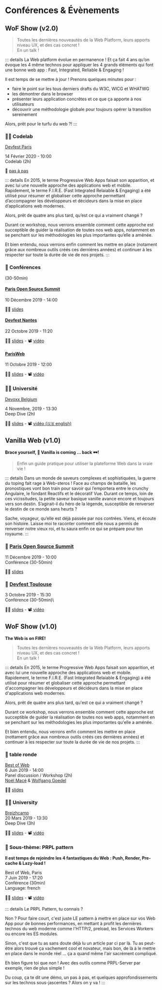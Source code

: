 # Conférences & Évènements

## WoF Show (v2.0)

> Toutes les dernières nouveautés de la Web Platform, leurs apports niveau UX, et des cas concret !\
> En un talk ! 

::: details
La Web platform évolue en permanence ! Et ça fait 4 ans qu’on évoque les 4 même technos pour appliquer les 4 grands éléments qui font une bonne web app : Fast, Integrated, Reliable & Engaging !

Il est temps de se mettre à jour ! Prenons quelques minutes pour :

- faire le point sur les tous derniers drafts du W3C, WICG et WHATWG
- les démontrer dans le browser
- présenter leurs application concrêtes et ce que ça apporte à nos utilisateurs
- découvrir une méthodologie globale pour toujours opérer la transition sereinement

Alors, prêt pour le turfu du web ?!
:::

### :man_technologist: Codelab

[Devfest Paris](https://devfest.gdgparis.com/sessions/the_web_is_still_on_f_i_r_e_workshop_/)

14 Février 2020 - 10:00\
Codelab (2h)

:open_book: [pas à pas](/codelabs/doc/modern-data-driven)

::: details
En 2015, le terme Progressive Web Apps faisait son apparition, et avec lui une nouvelle approche des applications web et mobile. Rapidement, le terme F.I.R.E. (Fast Integrated Relaiable & Engaging) a été utilisé pour résumer et globaliser cette approche permettant d’accompagner les développeurs et décideurs dans la mise en place d’applications web modernes.

Alors, prêt de quatre ans plus tard, qu’est ce qui a vraiment changé ?

Durant ce workshop, nous verrons ensemble comment cette approche est succeptible de guider la réalisation de toutes nos web apps, notamment en se penchant sur les méthodologies les plus importantes qu’elle a aménée.

Et bien entendu, nous verrons enfin comment les mettre en place (notament grâce aux nombreux outils créés ces dernières années) et continuer à les respecter sur toute la durée de vie de nos projets.
:::

### :microphone: Conférences

(30-50min)

#### [Paris Open Source Summit](https://2019.opensourcesummit.paris/)

10 Décembre 2019 - 14:00

:man_teacher: [slides](https://poss19.wof.show/)

#### [Devfest Nantes](https://devfest2019.gdgnantes.com/sessions/the_web_is_on__f_i_r_e________conference_/)

22 Octobre 2019 - 11:20

:man_teacher: [slides](https://devfestnantes-2019.wof.show/) - :film_projector: [vidéo](https://youtu.be/_byWU9V4fXw) 

#### [ParisWeb](https://www.paris-web.fr/2019/conferences/the-web-is-on-fire.php)

11 Octobre 2019 - 12:00

:man_teacher: [slides](https://parisweb-2019.wof.show/) - :film_projector: [vidéo](https://youtu.be/iaWGWm9wtXM?t=11025)

### 👨‍🏫 Université

[Devoxx Belgium](https://devoxx.be/speaker-details/?id=50822)

4 Novembre, 2019 - 13:30\
Deep Dive (2h)

:man_teacher: [slides](https://devoxxbe-2019.wof.show/) - :film_projector: [vidéo (:uk: english)](https://youtu.be/lfubOlz3JLI)

## Vanilla Web (v1.0)

**Brace yourself, :icecream: Vanilla is coming … back :dark_sunglasses:!**

> Enfin un guide pratique pour utiliser la plateforme Web dans la vraie vie !

::: details
Dans un monde de saveurs complexes et sophistiquées, la guerre du toping fait rage à Web-steros ! Face au champs de bataille, les pronostiques vont bon train pour savoir qui l’emportera entre le crunchy Angulaire, le fondant Reactifs et le décoratif Vue. Durant ce temps, loin de ces vicissitudes, la petite saveur basique vanille avance encore et toujours vers son destin. S’agirait-il du héro de la légende, susceptible de renverser le destin de ce monde sans heurts ?

Sache, voyageur, qu’elle est déjà passée par nos contrées. Viens, et écoute son histoire. Laisse moi te raconter comment elle nous a permis de renverser notre vieux roi, et tu saura enfin ce qui se prépare pour ton royaume.
:::

### :microphone: [Paris Open Source Summit](https://2019.opensourcesummit.paris/)

11 Décembre 2019 - 10:00\
Conférence (30-50min)

:man_teacher: [slides](https://vanilla-poss19.wof.show/)

### :microphone: [Devfest Toulouse](https://2019.devfesttoulouse.fr/sessions/brace_yourself__vanilla_is_coming__back__/)

3 Octobre 2019 - 15:30\
Conférence (30-50min)\

:man_teacher: [slides](https://devfesttls19.wof.show/) - :film_projector: [vidéo](https://youtu.be/-d_Ka7OE4Xk)

## WoF Show (v1.0)

**The Web is on FIRE!**

> Toutes les dernières nouveautés de la Web Platform, leurs apports niveau UX, et des cas concret !\
> En un talk !

::: details
En 2015, le terme Progressive Web Apps faisait son apparition, et avec lui une nouvelle approche des applications web et mobile. Rapidement, le terme F.I.R.E. (Fast Integrated Relaiable & Engaging) a été utilisé pour résumer et globaliser cette approche permettant d'accompagner les développeurs et décideurs dans la mise en place d'applications web modernes.

Alors, prêt de quatre ans plus tard, qu'est ce qui a vraiment changé ?

Durant ce workshop, nous verrons ensemble comment cette approche est succeptible de guider la réalisation de toutes nos web apps, notamment en se penchant sur les méthodologies les plus importantes qu'elle a aménée.

Et bien entendu, nous verrons enfin comment les mettre en place (nottament grâce aux nombreux outils créés ces dernières années) et continuer à les respecter sur toute la durée de vie de nos projets.
:::

### :busts_in_silhouette: table ronde

[Best of Web](https://www.bestofweb.paris/2019/)\
6 Juin 2019 - 14:00\
Panel discussion / Workshop (2h)\
[Noël Macé](https://twitter.com/noel_mace) & [Wolfgang Goedel](https://twitter.com/wgoedel)

:man_teacher: <a href="/slides/reveal/BoW-workshop-2019.html" target="_blank">slides</a>

### :man_teacher: University

[Breizhcamp](https://2019.breizhcamp.org/conference/programme/)\
20 Mars 2019 - 13:30\
Deep Dive (3h)

:man_teacher: <a href="/slides/reveal/breizhcamp-2019.html" target="_blank">slides</a> - :film_projector: [vidéo](https://youtu.be/OQ-dr-7pLaA)

### :microphone: Sous-thème: PRPL pattern

**Il est temps de rejoindre les 4 fantastiques du Web : Push, Render, Pre-cache & Lazy-load !**

Best of Web, Paris\
7 Juin 2019 - 17:20\
Conférence (30min)\
Language: french

:man_teacher: <a href="/slides/reveal/BoW-PRPL-2019.html" target="_blank">slides</a> - :film_projector: [vidéo](https://youtu.be/YSn8r0BDKTY)

::: details
Le PRPL Pattern, tu connais ?

Non ? Pour faire court, c'est juste LE pattern à mettre en place sur vos Web App pour de bonnes performances, en mettant à profit les dernières technos du web moderne comme l'HTTP/2, preload, les Services Workers ou encore les ES modules.

Sinon, c'est que tu as sans doute déjà lu un article par ci par là. Tu as peut-être alors trouvé ça vachement cool et novateur, mais bon, de là à le mettre en place dans le monde réel … ça a quand même l'air sacrément compliqué.

Eh bien figure toi que non ! Avec des outils comme PRPL-Server par exemple, rien de plus simple !

Du coup, ça te dit une démo, un pas à pas, et quelques approfondissements sur les technos sous-jascentes ? Alors on y va !
:::
